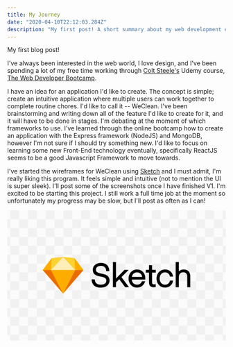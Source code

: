 ```yaml
---
title: My Journey
date: "2020-04-10T22:12:03.284Z"
description: "My first post! A short summary about my web development experience so far and the first application I'd like to create."
---
```


My first blog post! 

I've always been interested in the web world, I love design, and I've been spending a lot of my free time working through [Colt Steele's](https://www.udemy.com/user/coltsteele/) Udemy course, [The Web Developer Bootcamp](https://www.udemy.com/course/the-web-developer-bootcamp/).

I have an idea for an application I'd like to create. The concept is simple; create an intuitive application where multiple users can work together to complete routine chores. I'd like to call it -- WeClean. I've been brainstorming and writing down all of the feature I'd like to create for it, and it will have to be done in stages. I'm debating at the moment of which frameworks to use. I've learned through the online bootcamp how to create an application with the Express framework (NodeJS) and MongoDB, however I'm not sure if I should try something new. I'd like to focus on learning some new Front-End technology eventually, specifically ReactJS seems to be a good Javascript Framework to move towards.

I've started the wireframes for WeClean using [Sketch](https://www.sketch.com/) and I must admit, I'm really liking this program. It feels simple and intuitive (not to mention the UI is super sleek). I'll post some of the screenshots once I have finished V1. I'm excited to be starting this project. I still work a full time job at the moment so unfortunately my progress may be slow, but I'll post as often as I can!

![Sketch Logo](./sketch-logo.svg)